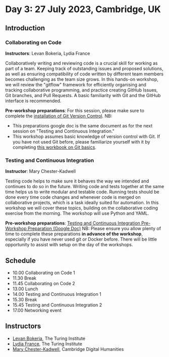 # Day 3: 27 July 2023, Cambridge, UK

## Introduction

### Collaborating on Code

**Instructors**: Levan Bokeria, Lydia France

Collaboratively writing and reviewing code is a crucial skill for working as part of a team. Keeping track of 
outstanding issues and proposed solutions, as well as ensuring compatibility of code written by different team members 
becomes challenging as the team size grows. In this hands-on workshop, we will review the "gitflow" framework for 
efficiently organising and tracking collaborative programming, and practice creating GitHub Issues, Git branches, and 
Pull Requests. A basic familiarity with Git and the GitHub interface is recommended.

**Pre-workshop preparations**: For this session, please make sure to complete the [installation of Git Version Control](https://docs.google.com/document/d/1t_MubA1QW8dSDujrj6HIY0dcI6HnuC59Fsooc1oJkWw/edit#heading=h.b4uiwt65ltkq). 
NB: 
- This preparations google doc is the same document as for the next session on "Testing and Continuous Integration."  
- This workshop assumes basic knowledge of version control with Git. If you have not used Git before, please familiarize yourself with it by completing [this workbook on Git basics](https://docs.google.com/document/d/1uO8f0j62-5FkLkDHht9xOj-XFbr0RTF9sukWCig42vk/edit).

### Testing and Continuous Integration

**Instructor**: Mary Chester-Kadwell

Testing code helps to make sure it behaves the way we intended and continues to do so in the future. Writing code and 
tests together at the same time helps us to write modular and testable code. Running tests should be done every time 
code changes and whenever code is merged on collaborative projects, which is a task ideally suited for automation. In 
this workshop we will cover these topics, building on the collaborative coding exercise from the morning. The workshop 
will use Python and YAML.

**Pre-workshop preparations**: [Testing and Continuous Integration Pre-Workshop Preparation (Google Doc)](https://docs.google.com/document/d/1t_MubA1QW8dSDujrj6HIY0dcI6HnuC59Fsooc1oJkWw/edit?usp=sharing)
NB: Please ensure you allow plenty of time to complete these preparations **in advance of the workshop**, especially if you have never used git or Docker before. There will be little opportunity to assist with setup on the day of the workshops. 

## Schedule

- 10.00 Collaborating on Code 1
- 11.30 Break
- 11.45 Collaborating on Code 2
- 13.00 Lunch
- 14.00 Testing and Continuous Integration 1
- 15.30 Break 
- 15.45 Testing and Continuous Integration 2
- 17.00 Networking event

## Instructors

- [Levan Bokeria](https://uk.linkedin.com/in/levan-bokeria1991), The Turing Institute
- [Lydia France](https://www.turing.ac.uk/people/researchers/lydia-france), The Turing Institute
- [Mary Chester-Kadwell](https://www.cdh.cam.ac.uk/about/people/dr-mary-chester-kadwell/), Cambridge Digital Humanities
